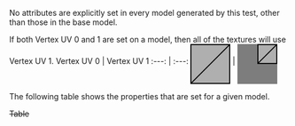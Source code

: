 No attributes are explicitly set in every model generated by this test, other than those in the base model.  

If both Vertex UV 0 and 1 are set on a model, then all of the textures will use Vertex UV 1.
Vertex UV 0 | Vertex UV 1
:---: | :---:
<img src="./UVspaceIcon-0.png" height="72" width="72" align="middle"> | <img src="./UVspaceIcon-1.png" height="72" width="72" align="middle">

The following table shows the properties that are set for a given model.  

~~Table~~ 
